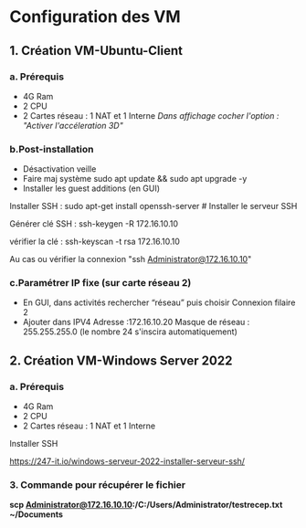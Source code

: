 # Configuration des VM
## 1. Création VM-Ubuntu-Client
### a. Prérequis
- 4G Ram
- 2 CPU
- 2 Cartes réseau : 1 NAT et 1 Interne
_Dans affichage cocher l'option : "Activer l'accéleration 3D"_

### b.Post-installation
- Désactivation veille
- Faire maj système sudo apt update && sudo apt upgrade -y
- Installer les guest additions (en GUI)

Installer SSH : sudo apt-get install openssh-server  # Installer le serveur SSH

Générer clé SSH : ssh-keygen -R 172.16.10.10

vérifier la clé : ssh-keyscan -t rsa 172.16.10.10

Au cas ou vérifier la connexion "ssh Administrator@172.16.10.10"

### c.Paramétrer IP fixe (sur carte réseau 2)
- En GUI, dans activités rechercher “réseau” puis choisir Connexion filaire 2
- Ajouter dans IPV4 
Adresse :172.16.10.20
Masque de réseau : 255.255.255.0 (le nombre 24 s'inscira automatiquement)

## 2. Création VM-Windows Server 2022
### a. Prérequis
- 4G Ram
- 2 CPU
- 2 Cartes réseau : 1 NAT et 1 Interne

  
Installer SSH

https://247-it.io/windows-serveur-2022-installer-serveur-ssh/

### 3. Commande pour récupérer le fichier

**scp Administrator@172.16.10.10:/C:/Users/Administrator/testrecep.txt ~/Documents**


